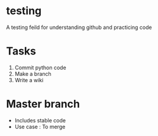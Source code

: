 # testing
A testing feild for understanding github and practicing code

# Tasks
1) Commit python code
2) Make a branch
3) Write a wiki

# Master branch
- Includes stable code
- Use case : To merge

# 
